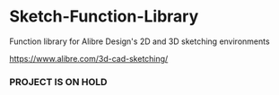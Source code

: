 # Sketch-Function-Library

Function library for Alibre Design's 2D and 3D sketching environments

https://www.alibre.com/3d-cad-sketching/

### PROJECT IS ON HOLD
